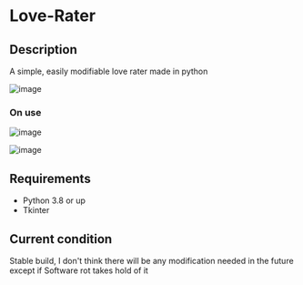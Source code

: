 # Love-Rater

## Description
A simple, easily modifiable love rater made in python

![image](https://user-images.githubusercontent.com/94969176/206618498-6bc487c8-8f9f-4003-9a9d-d184bb83ff12.png)


### On use
![image](https://user-images.githubusercontent.com/94969176/206618410-6f226ba5-9668-4bdd-8e8d-cd4183f47538.png)

![image](https://user-images.githubusercontent.com/94969176/206618439-2f07b347-511f-43a2-8acd-ede8f9aca380.png)

## Requirements
- Python 3.8 or up
- Tkinter

## Current condition
Stable build, I don't think there will be any modification needed in the future except if Software rot takes hold of it
